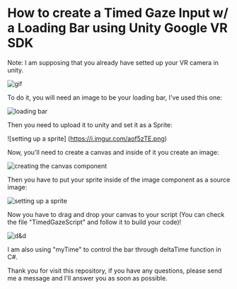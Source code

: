# How to create a Timed Gaze Input w/ a Loading Bar using Unity Google VR SDK

Note: I am supposing that you already have setted up your VR camera in unity.

![gif](https://i.imgur.com/zPq3zdm.gif)


To do it, you will need an image to be your loading bar, I've used this one:

![loading bar](https://i.imgur.com/rHM064d.png)

Then you need to upload it to unity and set it as a Sprite:

![setting up a sprite] (https://i.imgur.com/aof5zTE.png)

Now, you'll need to create a canvas and inside of it you create an image:

![creating the canvas component](https://i.imgur.com/vPSb4Ju.png)

Then you have to put your sprite inside of the image component as a source image:

![setting up a sprite](https://i.imgur.com/3Z3BlM9.png)

Now you have to drag and drop your canvas to your script (You can check the file "TimedGazeScript" and follow it to build your code)!

![d&d](https://i.imgur.com/38n18RV.png)

I am also using "myTime" to control the bar through deltaTime function in C#.

Thank you for visit this repository, if you have any questions, please send me a message and I'll answer you as soon as possible.
